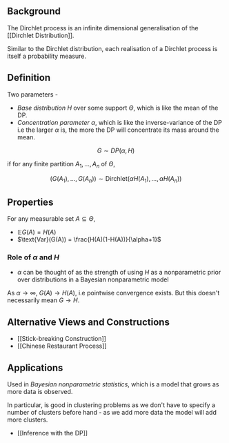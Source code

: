 ## Background

The Dirchlet process is an infinite dimensional generalisation of the [[Dirchlet Distribution]].

Similar to the Dirchlet distribution, each realisation of a Dirchlet process is itself a probability measure.

## Definition

Two parameters -

- *Base distribution* $H$ over some support $\Theta$, which is like the mean of the DP.
- *Concentration parameter* $\alpha$, which is like the inverse-variance of the DP i.e the larger $\alpha$ is, the more the DP will concentrate its mass around the mean.

$$G \sim DP(\alpha, H)$$

if for any finite partition $A_1, \dots, A_n$ of $\Theta$, 

$$\left(G(A_1), \dots, G(A_n) \right) \sim \text{Dirchlet}(\alpha H(A_1),\dots,\alpha H(A_n))$$

## Properties

For any measurable set $A \subseteq \Theta$, 

- $\mathbb{E}G(A) = H(A)$
- $\text{Var}(G(A)) = \frac{H(A)(1-H(A))}{\alpha+1}$

### Role of $\alpha$ and $H$

- $\alpha$ can be thought of as the strength of using $H$ as a nonparametric prior over distributions in a Bayesian nonparametric model

As $\alpha \rightarrow \infty$, $G(A) \rightarrow H(A)$, i.e pointwise convergence exists. But this doesn't necessarily mean $G\rightarrow H$.

## Alternative Views and Constructions

 - [[Stick-breaking Construction]]
 - [[Chinese Restaurant Process]]

## Applications

Used in *Bayesian nonparametric statistics*, which is a model that grows as more data is observed. 

In particular, is good in clustering problems as we don't have to specify a number of clusters before hand - as we add more data the model will add more clusters.

- [[Inference with the DP]]

